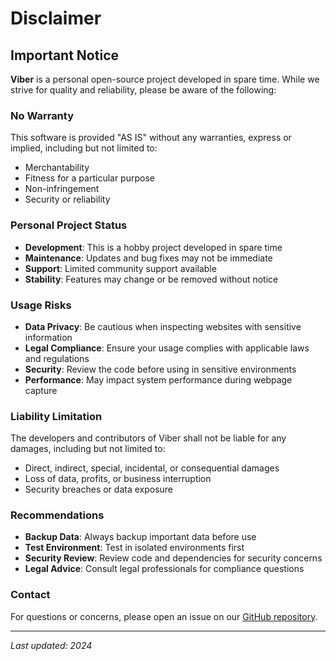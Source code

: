 # Disclaimer

## Important Notice

**Viber** is a personal open-source project developed in spare time. While we strive for quality and reliability, please be aware of the following:

### No Warranty

This software is provided "AS IS" without any warranties, express or implied, including but not limited to:
- Merchantability
- Fitness for a particular purpose
- Non-infringement
- Security or reliability

### Personal Project Status

- **Development**: This is a hobby project developed in spare time
- **Maintenance**: Updates and bug fixes may not be immediate
- **Support**: Limited community support available
- **Stability**: Features may change or be removed without notice

### Usage Risks

- **Data Privacy**: Be cautious when inspecting websites with sensitive information
- **Legal Compliance**: Ensure your usage complies with applicable laws and regulations
- **Security**: Review the code before using in sensitive environments
- **Performance**: May impact system performance during webpage capture

### Liability Limitation

The developers and contributors of Viber shall not be liable for any damages, including but not limited to:
- Direct, indirect, special, incidental, or consequential damages
- Loss of data, profits, or business interruption
- Security breaches or data exposure

### Recommendations

- **Backup Data**: Always backup important data before use
- **Test Environment**: Test in isolated environments first
- **Security Review**: Review code and dependencies for security concerns
- **Legal Advice**: Consult legal professionals for compliance questions

### Contact

For questions or concerns, please open an issue on our [GitHub repository](https://github.com/viber-dev/viber/issues).

---

*Last updated: 2024*
